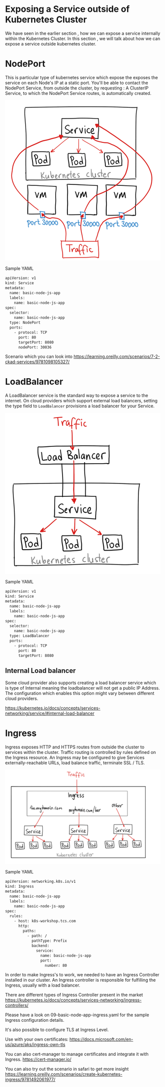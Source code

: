 # Exposing a Service outside of Kubernetes Cluster

We have seen in the earlier section , how we can expose a service internally within the Kubernetes Cluster. 
In this section , we will talk about how we can expose a service outside kubernetes cluster.

# NodePort

This is particular type of kubernetes service which expose the exposes the service on each Node's IP at a static port.
You'll be able to contact the NodePort Service, from outside the cluster, by requesting <NodeIP>:<NodePort>
A ClusterIP Service, to which the NodePort Service routes, is automatically created.

![NodePort](NodePort.png)

Sample YAML

```
apiVersion: v1
kind: Service
metadata:
  name: basic-node-js-app
  labels:
    name: basic-node-js-app
spec:
  selector:
    name: basic-node-js-app
  type: NodePort
  ports:
    - protocol: TCP
      port: 80
      targetPort: 8080
      nodePort: 30036
```

Scenario which you can look into https://learning.oreilly.com/scenarios/7-2-ckad-services/9781098105327/

# LoadBalancer

A LoadBalancer service is the standard way to expose a service to the internet. On cloud providers which support external load balancers, setting the type field to `LoadBalancer` provisions a load balancer for your Service.

![LoadBalancer](LoadBalancer.png)

Sample YAML

```
apiVersion: v1
kind: Service
metadata:
  name: basic-node-js-app
  labels:
    name: basic-node-js-app
spec:
  selector:
    name: basic-node-js-app
  type: LoadBalancer
  ports:
    - protocol: TCP
      port: 80
      targetPort: 8080
```

## Internal Load balancer

Some cloud provider also supports creating a load balancer service which is type of Internal meaning the loadbalancer will not get a public IP Address.
The configuration which enables this option might vary between different cloud providers.

https://kubernetes.io/docs/concepts/services-networking/service/#internal-load-balancer

# Ingress

Ingress exposes HTTP and HTTPS routes from outside the cluster to services within the cluster. Traffic routing is controlled by rules defined on the Ingress resource.
An Ingress may be configured to give Services externally-reachable URLs, load balance traffic, terminate SSL / TLS.

![Ingress](Ingress.png)

Sample YAML 

```
apiVersion: networking.k8s.io/v1
kind: Ingress
metadata:
  name: basic-node-js-app
  labels:
    name: basic-node-js-app
spec:
  rules:
    - host: k8s-workshop.tcs.com
      http:
        paths:
          - path: /
            pathType: Prefix
            backend:
              service:
                name: basic-node-js-app
                port:
                  number: 80
```

In order to make Ingress's to work, we needed to have an Ingress Controller installed in our cluster.  An Ingress controller is responsible for fulfilling the Ingress, usually with a load balancer.

There are different types of Ingress Controller present in the market
https://kubernetes.io/docs/concepts/services-networking/ingress-controllers/


Please have a look on 09-basic-node-app-ingress.yaml for the sample Ingress configuration details.

It's also possible to configure TLS at Ingress Level. 

Use with your own certificates: https://docs.microsoft.com/en-us/azure/aks/ingress-own-tls

You can also cert-manager to manage certificates and integrate it with Ingress. https://cert-manager.io/


You can also try out the scenario in safari to get more insight https://learning.oreilly.com/scenarios/create-kubernetes-ingress/9781492061977/